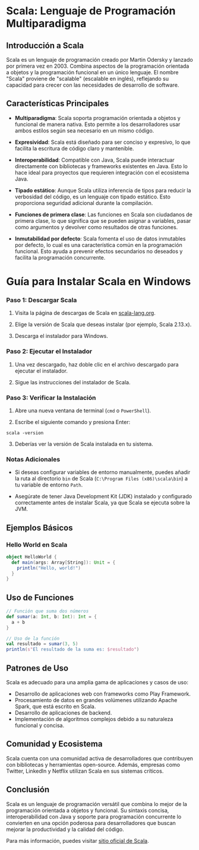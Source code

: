 # Scala: Lenguaje de Programación Multiparadigma

## Introducción a Scala

Scala es un lenguaje de programación creado por Martin Odersky y lanzado por primera vez en 2003. Combina aspectos de la programación orientada a objetos y la programación funcional en un único lenguaje. El nombre "Scala" proviene de "scalable" (escalable en inglés), reflejando su capacidad para crecer con las necesidades de desarrollo de software.

## Características Principales

- **Multiparadigma**: Scala soporta programación orientada a objetos y funcional de manera nativa. Esto permite a los desarrolladores usar ambos estilos según sea necesario en un mismo código.
  
- **Expresividad**: Scala está diseñado para ser conciso y expresivo, lo que facilita la escritura de código claro y mantenible.

- **Interoperabilidad**: Compatible con Java, Scala puede interactuar directamente con bibliotecas y frameworks existentes en Java. Esto lo hace ideal para proyectos que requieren integración con el ecosistema Java.

- **Tipado estático**: Aunque Scala utiliza inferencia de tipos para reducir la verbosidad del código, es un lenguaje con tipado estático. Esto proporciona seguridad adicional durante la compilación.

- **Funciones de primera clase**: Las funciones en Scala son ciudadanos de primera clase, lo que significa que se pueden asignar a variables, pasar como argumentos y devolver como resultados de otras funciones.

- **Inmutabilidad por defecto**: Scala fomenta el uso de datos inmutables por defecto, lo cual es una característica común en la programación funcional. Esto ayuda a prevenir efectos secundarios no deseados y facilita la programación concurrente.

# Guía para Instalar Scala en Windows

### Paso 1: Descargar Scala

1. Visita la página de descargas de Scala en [scala-lang.org](https://www.scala-lang.org/download/).

2. Elige la versión de Scala que deseas instalar (por ejemplo, Scala 2.13.x).

3. Descarga el instalador para Windows.

### Paso 2: Ejecutar el Instalador

1. Una vez descargado, haz doble clic en el archivo descargado para ejecutar el instalador.

2. Sigue las instrucciones del instalador de Scala.

### Paso 3: Verificar la Instalación

1. Abre una nueva ventana de terminal (`cmd` o `PowerShell`).

2. Escribe el siguiente comando y presiona Enter:

```CMD
scala -version
```

3. Deberías ver la versión de Scala instalada en tu sistema.

### Notas Adicionales

- Si deseas configurar variables de entorno manualmente, puedes añadir la ruta al directorio `bin` de Scala (`C:\Program Files (x86)\scala\bin`) a tu variable de entorno `Path`.

- Asegúrate de tener Java Development Kit (JDK) instalado y configurado correctamente antes de instalar Scala, ya que Scala se ejecuta sobre la JVM.

## Ejemplos Básicos

### Hello World en Scala

```scala
object HelloWorld {
  def main(args: Array[String]): Unit = {
    println("Hello, world!")
  }
}
```
## Uso de Funciones
```scala
// Función que suma dos números
def sumar(a: Int, b: Int): Int = {
  a + b
}

// Uso de la función
val resultado = sumar(3, 5)
println(s"El resultado de la suma es: $resultado")
```
## Patrones de Uso

Scala es adecuado para una amplia gama de aplicaciones y casos de uso:

- Desarrollo de aplicaciones web con frameworks como Play Framework.
- Procesamiento de datos en grandes volúmenes utilizando Apache Spark, que está escrito en Scala.
- Desarrollo de aplicaciones de backend.
- Implementación de algoritmos complejos debido a su naturaleza funcional y concisa.

## Comunidad y Ecosistema

Scala cuenta con una comunidad activa de desarrolladores que contribuyen con bibliotecas y herramientas open-source. Además, empresas como Twitter, LinkedIn y Netflix utilizan Scala en sus sistemas críticos.

## Conclusión

Scala es un lenguaje de programación versátil que combina lo mejor de la programación orientada a objetos y funcional. Su sintaxis concisa, interoperabilidad con Java y soporte para programación concurrente lo convierten en una opción poderosa para desarrolladores que buscan mejorar la productividad y la calidad del código.

Para más información, puedes visitar [sitio oficial de Scala](https://www.scala-lang.org/).
